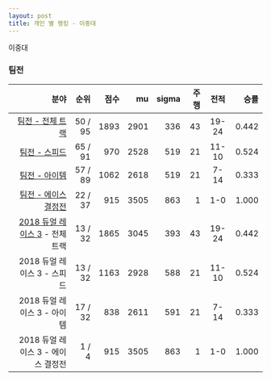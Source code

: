 ```yaml
---
layout: post
title: 개인 별 랭킹 - 이중대
---
```


이중대


### 팀전

| 분야 | 순위 | 점수 | mu | sigma | 주행 | 전적 | 승률 |
|---:|---:|---:|---:|---:|---:|:---:|---:|
| [팀전 - 전체 트랙](../team-full) | 50 / 95 | 1893 | 2901 | 336 | 43 | 19-24 | 0.442 |
| [팀전 - 스피드](../team-speed) | 65 / 91 | 970 | 2528 | 519 | 21 | 11-10 | 0.524 |
| [팀전 - 아이템](../team-item) | 57 / 89 | 1062 | 2618 | 519 | 21 | 7-14 | 0.333 |
| [팀전 - 에이스 결정전](../team-ace) | 22 / 37 | 915 | 3505 | 863 | 1 | 1-0 | 1.000 |
| [2018 듀얼 레이스 3](../teams-t2018_1) - 전체 트랙 | 13 / 32 | 1865 | 3045 | 393 | 43 | 19-24 | 0.442 |
| 2018 듀얼 레이스 3 - 스피드 | 13 / 32 | 1163 | 2928 | 588 | 21 | 11-10 | 0.524 |
| 2018 듀얼 레이스 3 - 아이템 | 17 / 32 | 838 | 2611 | 591 | 21 | 7-14 | 0.333 |
| 2018 듀얼 레이스 3 - 에이스 결정전 | 1 / 4 | 915 | 3505 | 863 | 1 | 1-0 | 1.000 |
